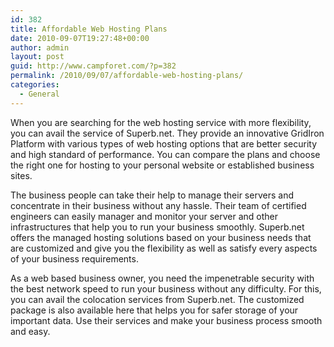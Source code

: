 ```yaml
---
id: 382
title: Affordable Web Hosting Plans
date: 2010-09-07T19:27:48+00:00
author: admin
layout: post
guid: http://www.campforet.com/?p=382
permalink: /2010/09/07/affordable-web-hosting-plans/
categories:
  - General
---
```

When you are searching for the web hosting service with more flexibility, you can avail the service of Superb.net. They provide an innovative GridIron Platform with various types of web hosting options that are better security and high standard of performance. You can compare the plans and choose the right one for hosting to your personal website or established business sites.

The business people can take their help to manage their servers and concentrate in their business without any hassle. Their team of certified engineers can easily manager and monitor your server and other infrastructures that help you to run your business smoothly. Superb.net offers the managed hosting solutions based on your business needs that are customized and give you the flexibility as well as satisfy every aspects of your business requirements.

As a web based business owner, you need the impenetrable security with the best network speed to run your business without any difficulty. For this, you can avail the colocation services from Superb.net. The customized package is also available here that helps you for safer storage of your important data. Use their services and make your business process smooth and easy.